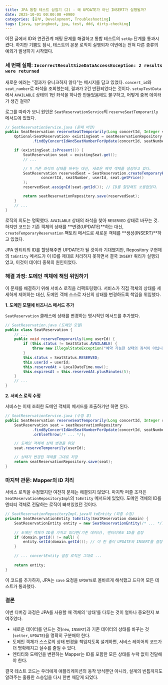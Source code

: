 ```yaml
---
title: JPA 통합 테스트 삽질기 (2) - 왜 UPDATE가 아닌 INSERT가 실행될까?
date: 2025-10-01 00:00:00 +0900
categories: [공부, Development, Troubleshooting]
tags: [java, springboot, jpa, test, ddd, dirty-checking]
---
```


이전 글에서 ID와 연관관계 매핑 문제를 해결하고 통합 테스트의 `setUp` 단계를 통과시켰다. 하지만 기쁨도 잠시, 테스트의 본문 로직이 실행되자 이번에는 전혀 다른 종류의 예외가 발생하기 시작했다.

### 세 번째 실패: `IncorrectResultSizeDataAccessException: 2 results were returned`

새로운 에러는 "결과가 유니크하지 않다"는 메시지를 담고 있었다. `concert_id`와 `seat_number`로 좌석을 조회했는데, 결과가 2건 반환되었다는 것이다. `setupTestData`에서 `AVAILABLE` 상태의 1번 좌석을 하나만 만들었음에도 불구하고, 어떻게 중복 데이터가 생긴 걸까?

로그를 따라가 보니 원인은 `SeatReservationService`의 `reserveSeatTemporarily` 메서드에 있었다.

```java
// SeatReservationService.java (문제 버전)
public SeatReservation reserveSeatTemporarily(Long concertId, Integer seatNumber, Long userId) {
    Optional<SeatReservation> existingSeat = seatReservationRepository
            .findByConcertIdAndSeatNumberForUpdate(concertId, seatNumber);

    if (existingSeat.isPresent()) {
        SeatReservation seat = existingSeat.get();
        // ...

        // ‼️ 기존 좌석의 상태를 바꾸는 대신, 새로운 예약 객체를 생성하고 있다.
        SeatReservation reservedSeat = SeatReservation.createTemporaryReservation(
                concertId, seatNumber, userId, seat.getPrice()
        );
        reservedSeat.assignId(seat.getId()); // ID를 할당해도 소용없었다.

        return seatReservationRepository.save(reservedSeat);
    }
    // ...
}
```
로직의 의도는 명확했다. `AVAILABLE` 상태의 좌석을 찾아 `RESERVED` 상태로 바꾸는 것. 하지만 코드는 기존 객체의 상태를 **변경(UPDATE)**하는 대신, `createTemporaryReservation` 팩토리 메서드로 새로운 객체를 **생성(INSERT)**하고 있었다.

JPA 엔티티의 ID를 할당해주면 UPDATE가 될 것이라 기대했지만, Repository 구현체의 `toEntity` 메서드가 이 ID를 제대로 처리하지 못하면서 결국 `INSERT` 쿼리가 실행되었고, 이것이 데이터 중복의 원인이었다.

### 해결 과정: 도메인 객체에 책임 위임하기

이 문제를 해결하기 위해 서비스 로직을 리팩토링했다. 서비스가 직접 객체의 상태를 세세하게 제어하는 대신, 도메인 객체 스스로 자신의 상태를 변경하도록 책임을 위임했다.

**1. 도메인 모델에 비즈니스 메서드 추가**

`SeatReservation` 클래스에 상태를 변경하는 명시적인 메서드를 추가했다.

```java
// SeatReservation.java (도메인 모델)
public class SeatReservation {
    // ...
    public void reserveTemporarily(Long userId) {
        if (this.status != SeatStatus.AVAILABLE) {
            throw new IllegalStateException("예약 가능한 상태의 좌석이 아닙니다.");
        }
        this.status = SeatStatus.RESERVED;
        this.userId = userId;
        this.reservedAt = LocalDateTime.now();
        this.expiresAt = this.reservedAt.plusMinutes(5);
    }
    // ...
}
```

**2. 서비스 로직 수정**

서비스는 이제 조회한 도메인 객체의 메서드를 호출하기만 하면 된다.

```java
// SeatReservationService.java (수정 후)
public SeatReservation reserveSeatTemporarily(Long concertId, Integer seatNumber, Long userId) {
    SeatReservation seat = seatReservationRepository
            .findByConcertIdAndSeatNumberForUpdate(concertId, seatNumber)
            .orElseThrow(/* ... */);

    // 도메인 객체에 상태 변경을 위임
    seat.reserveTemporarily(userId);

    // 상태가 변경된 객체를 그대로 저장
    return seatReservationRepository.save(seat);
}
```

### 마지막 관문: Mapper의 ID 처리

서비스 로직을 수정했지만 여전히 문제는 해결되지 않았다. 마지막 퍼즐 조각은 `SeatReservationRepositoryImpl`의 `toEntity` 메서드에 있었다. 도메인 객체의 ID를 엔티티 객체로 전달하는 로직이 빠져있었던 것이다.

```java
// SeatReservationRepositoryImpl.java의 toEntity (최종 수정)
private SeatReservationEntity toEntity(SeatReservation domain) {
    SeatReservationEntity entity = new SeatReservationEntity(/* ... */);
    
    // 도메인 객체가 ID를 가지고 있다면(기존 데이터), 엔티티에도 ID를 설정
    if (domain.getId() != null) {
        entity.setId(domain.getId()); // 이 한 줄이 UPDATE와 INSERT를 결정한다.
    }
    
    // ... concertEntity 설정 로직은 그대로 ...
    
    return entity;
}
```
이 코드를 추가하자, JPA는 `save` 요청을 `UPDATE`로 올바르게 해석했고 드디어 모든 테스트가 통과했다.

### 결론

이번 디버깅 과정은 JPA를 사용할 때 객체의 '상태'를 다루는 것이 얼마나 중요한지 보여주었다.
-   새로운 데이터를 만드는 것(`new`, `INSERT`)과 기존 데이터의 상태를 바꾸는 것(`setter`, `UPDATE`)을 명확히 구분해야 한다.
-   도메인 객체가 스스로의 상태 변경을 책임지도록 설계하면, 서비스 레이어의 코드가 더 명확해지고 실수를 줄일 수 있다.
-   엔티티와 도메인을 변환하는 Mapper는 ID를 포함한 모든 상태를 누락 없이 전달해야 한다.

결국 테스트 코드는 우리에게 애플리케이션의 동작 방식뿐만 아니라, 설계의 빈틈까지도 알려주는 훌륭한 스승임을 다시 한번 깨닫게 되었다.